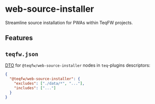 # web-source-installer

Streamline source installation for PWAs within TeqFW projects.

## Features


## `teqfw.json`

[DTO](src/Back/Plugin/Dto/Desc.mjs) for `@teqfw/web-source-installer` nodes in `teq`-plugins descriptors:

```json
{
  "@teqfw/web-source-installer": {
    "excludes": ["./data/*", "..."],
    "includes": ["..."]
  }
}
```